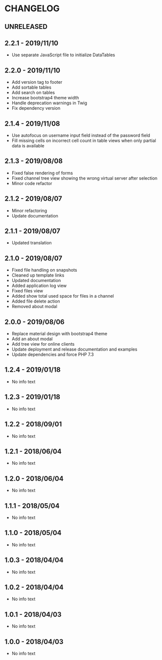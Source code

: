 # CHANGELOG

## UNRELEASED

## 2.2.1 - 2019/11/10
* Use separate JavaScript file to initialize DataTables

## 2.2.0 - 2019/11/10
* Add version tag to footer
* Add sortable tables
* Add search on tables
* Increase bootstrap4 theme width
* Handle deprecation warnings in Twig
* Fix dependency version

## 2.1.4 - 2019/11/08
* Use autofocus on username input field instead of the password field
* Fill missing cells on incorrect cell count in table views when only partial data is available

## 2.1.3 - 2019/08/08
* Fixed false rendering of forms
* Fixed channel tree view showing the wrong virtual server after selection
* Minor code refactor

## 2.1.2 - 2019/08/07
* Minor refactoring
* Update documentation

## 2.1.1 - 2019/08/07
* Updated translation

## 2.1.0 - 2019/08/07
* Fixed file handling on snapshots
* Cleaned up template links
* Updated documentation
* Added application log view
* Fixed files view 
* Added show total used space for files in a channel
* Added file delete action
* Removed about modal

## 2.0.0 - 2019/08/06
* Replace material design with bootstrap4 theme
* Add an about modal
* Add tree view for online clients
* Update deployment and release documentation and examples
* Update dependencies and force PHP 7.3

## 1.2.4 - 2019/01/18
* No info text

## 1.2.3 - 2019/01/18
* No info text

## 1.2.2 - 2018/09/01
* No info text

## 1.2.1 - 2018/06/04
* No info text

## 1.2.0 - 2018/06/04
* No info text

## 1.1.1 - 2018/05/04
* No info text

## 1.1.0 - 2018/05/04
* No info text

## 1.0.3 - 2018/04/04
* No info text

## 1.0.2 - 2018/04/04
* No info text

## 1.0.1 - 2018/04/03
* No info text

## 1.0.0 - 2018/04/03
* No info text